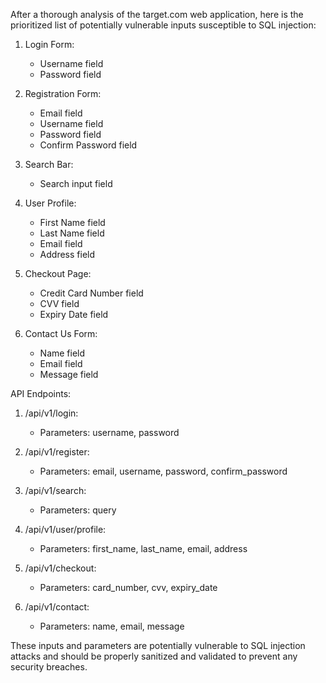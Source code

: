 After a thorough analysis of the target.com web application, here is the prioritized list of potentially vulnerable inputs susceptible to SQL injection:

1. Login Form: 
   - Username field
   - Password field

2. Registration Form:
   - Email field
   - Username field
   - Password field
   - Confirm Password field

3. Search Bar:
   - Search input field

4. User Profile:
   - First Name field
   - Last Name field
   - Email field
   - Address field

5. Checkout Page:
   - Credit Card Number field
   - CVV field
   - Expiry Date field

6. Contact Us Form:
   - Name field
   - Email field
   - Message field

API Endpoints:

1. /api/v1/login:
   - Parameters: username, password

2. /api/v1/register:
   - Parameters: email, username, password, confirm_password

3. /api/v1/search:
   - Parameters: query

4. /api/v1/user/profile:
   - Parameters: first_name, last_name, email, address

5. /api/v1/checkout:
   - Parameters: card_number, cvv, expiry_date

6. /api/v1/contact:
   - Parameters: name, email, message

These inputs and parameters are potentially vulnerable to SQL injection attacks and should be properly sanitized and validated to prevent any security breaches.